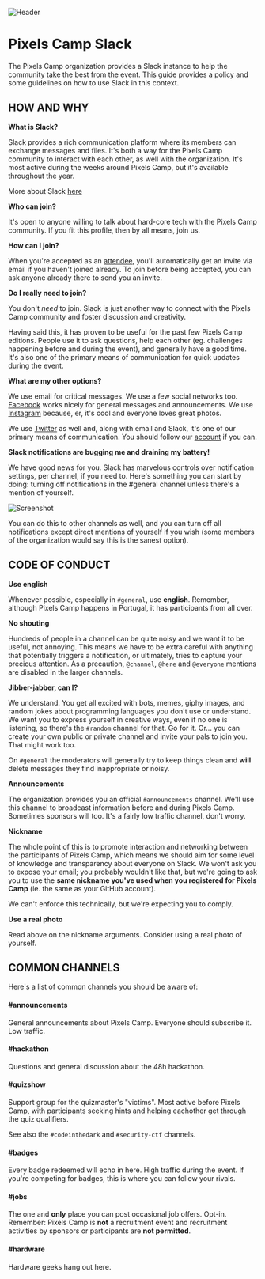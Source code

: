 ![Header](https://raw.githubusercontent.com/PixelsCamp/pixels_camp_2016/master/img/pxc_slack.png)

# Pixels Camp Slack

The Pixels Camp organization provides a Slack instance to help the community take the best from the event. This guide provides a policy and some guidelines on how to use Slack in this context.

## HOW AND WHY

**What is Slack?**

Slack provides a rich communication platform where its members can exchange messages and files. It's both a way for the Pixels Camp community to interact with each other, as well with the organization. It's most active during the weeks around Pixels Camp, but it's available throughout the year.

More about Slack [here][1]

**Who can join?**

It's open to anyone willing to talk about hard-core tech with the Pixels Camp community. If you fit this profile, then by all means, join us.

**How can I join?**

When you're accepted as an [attendee][5], you'll automatically get an invite via email if you haven't joined already. To join before being accepted, you can ask anyone already there to send you an invite.

**Do I really need to join?**

You don't _need_ to join. Slack is just another way to connect with the Pixels Camp community and foster discussion and creativity.

Having said this, it has proven to be useful for the past few Pixels Camp editions. People use it to ask questions, help each other (eg. challenges happening before and during the event), and generally have a good time. It's also one of the primary means of communication for quick updates during the event.

**What are my other options?**

We use email for critical messages. We use a few social networks too. [Facebook][4] works nicely for general messages and announcements. We use [Instagram][3] because, er, it's cool and everyone loves great photos.

We use [Twitter][2] as well and, along with email and Slack, it's one of our primary means of communication. You should follow our [account][2] if you can.

**Slack notifications are bugging me and draining my battery!**

We have good news for you. Slack has marvelous controls over notification settings, per channel, if you need to. Here's something you can start by doing: turning off notifications in the #general channel unless there's a mention of yourself.

![Screenshot](https://github.com/PixelsCamp/pixels_camp_2016/blob/master/img/slacksettings.png?raw=true)

You can do this to other channels as well, and you can turn off all notifications except direct mentions of yourself if you wish (some members of the organization would say this is the sanest option).

## CODE OF CONDUCT

**Use english**

Whenever possible, especially in `#general`, use **english**. Remember, although Pixels Camp happens in Portugal, it has participants from all over.

**No shouting**

Hundreds of people in a channel can be quite noisy and we want it to be useful, not annoying. This means we have to be extra careful with anything that potentially triggers a notification, or ultimately, tries to capture your precious attention. As a precaution, `@channel`, `@here` and `@everyone` mentions are disabled in the larger channels.

**Jibber-jabber, can I?**

We understand. You get all excited with bots, memes, giphy images, and random jokes about programming languages you don't use or understand. We want you to express yourself in creative ways, even if no one is listening, so there's the `#random` channel for that. Go for it. Or... you can create your own public or private channel and invite your pals to join you. That might work too.

On `#general` the moderators will generally try to keep things clean and **will** delete messages they find inappropriate or noisy.

**Announcements**

The organization provides you an official `#announcements` channel. We'll use this channel to broadcast information before and during Pixels Camp. Sometimes sponsors will too. It's a fairly low traffic channel, don't worry.

**Nickname**

The whole point of this is to promote interaction and networking between the participants of Pixels Camp, which means we should aim for some level of knowledge and transparency about everyone on Slack. We won't ask you to expose your email; you probably wouldn't like that, but we're going to ask you to use the **same nickname you've used when you registered for Pixels Camp** (ie. the same as your GitHub account). 

We can't enforce this technically, but we're expecting you to comply.

**Use a real photo**

Read above on the nickname arguments. Consider using a real photo of yourself.

## COMMON CHANNELS

Here's a list of common channels you should be aware of:

#### #announcements

General announcements about Pixels Camp. Everyone should subscribe it. Low traffic.

#### #hackathon

Questions and general discussion about the 48h hackathon.

#### #quizshow

Support group for the quizmaster's "victims". Most active before Pixels Camp, with participants seeking hints and helping eachother get through the quiz qualifiers.

See also the `#codeinthedark` and `#security-ctf` channels.

#### #badges

Every badge redeemed will echo in here. High traffic during the event. If you're competing for badges, this is where you can follow your rivals.

#### #jobs

The one and **only** place you can post occasional job offers. Opt-in. Remember: Pixels Camp is **not** a recruitment event and recruitment activities by sponsors or participants are **not permitted**.

#### #hardware

Hardware geeks hang out here.

[1]: https://slack.com/is
[2]: https://twitter.com/pixelscamp
[3]: https://www.instagram.com/pixelscamp/
[4]: https://www.facebook.com/pxlscmp/
[5]: https://pixels.camp/apply
